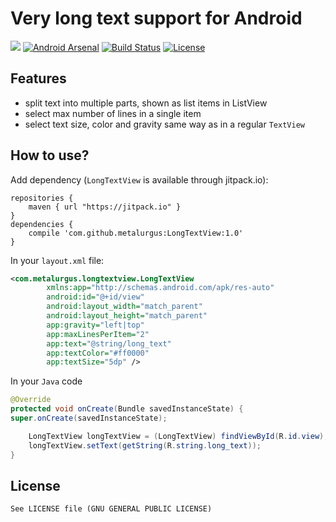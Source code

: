# Very long text support for Android 
[![](https://jitpack.io/v/metalurgus/LongTextView.svg)](https://jitpack.io/#metalurgus/LongTextView) [![Android Arsenal](https://img.shields.io/badge/Android%20Arsenal-LongTextView-brightgreen.svg?style=flat)](http://android-arsenal.com/details/1/3920) [![Build Status](https://travis-ci.org/metalurgus/LongTextView.svg?branch=master)](https://travis-ci.org/metalurgus/LongTextView) [![License](http://img.shields.io/:license-gpl3-blue.svg?style=flat-square)](http://www.gnu.org/licenses/gpl-3.0.html)


## Features
- split text into multiple parts, shown as list items in ListView
- select max number of lines in a single item
- select text size, color and gravity same way as in a regular `TextView`

## How to use?
Add dependency (`LongTextView` is available through jitpack.io):
```
repositories {
    maven { url "https://jitpack.io" }
}
dependencies {
    compile 'com.github.metalurgus:LongTextView:1.0'
}
```
In your `layout.xml` file:
```xml
<com.metalurgus.longtextview.LongTextView 
        xmlns:app="http://schemas.android.com/apk/res-auto"
        android:id="@+id/view"
        android:layout_width="match_parent"
        android:layout_height="match_parent"
        app:gravity="left|top"
        app:maxLinesPerItem="2"
        app:text="@string/long_text"
        app:textColor="#ff0000"
        app:textSize="5dp" />

```
In your `Java` code
```java
@Override
protected void onCreate(Bundle savedInstanceState) {
super.onCreate(savedInstanceState);

    LongTextView longTextView = (LongTextView) findViewById(R.id.view);
    longTextView.setText(getString(R.string.long_text));
}
```
## License

    See LICENSE file (GNU GENERAL PUBLIC LICENSE)
